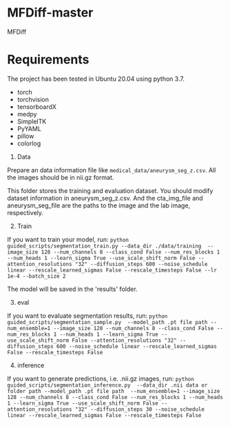 # MFDiff-master
MFDiff
# Requirements

The project has been tested in Ubuntu 20.04 using python 3.7.
* torch
* torchvision
* tensorboardX
* medpy
* SimpleITK
* PyYAML
* pillow
* colorlog

1. Data

Prepare an data information file like `medical_data/aneurysm_seg_z.csv`. All the images should be in nii.gz format.

This folder stores the training and evaluation dataset. You should modify dataset information in aneurysm_seg_z.csv.  And the cta_img_file and aneurysm_seg_file are the paths to the image and the lab image, respectively.

2. Train

If you want to train your model, run: ``python guided_scripts/segmentation_train.py --data_dir ./data/training  --image_size 128 --num_channels 8 --class_cond False --num_res_blocks 1 --num_heads 1 --learn_sigma True --use_scale_shift_norm False --attention_resolutions "32" --diffusion_steps 600 --noise_schedule linear --rescale_learned_sigmas False --rescale_timesteps False --lr 1e-4 --batch_size 2``

The model will be saved in the 'results' folder.

3. eval

If you want to evaluate segmentation results, run: ``python guided_scripts/segmentation_sample.py  --model_path .pt file path --num_ensemble=1 --image_size 128 --num_channels 8 --class_cond False --num_res_blocks 1 --num_heads 1 --learn_sigma True --use_scale_shift_norm False --attention_resolutions "32" --diffusion_steps 600 --noise_schedule linear --rescale_learned_sigmas False --rescale_timesteps False``

4. inference

If you want to generate predictions, i.e. .nii.gz images, run: ``python guided_scripts/segmentation_inference.py  --data_dir .nii data or folder path --model_path .pt file path  --num_ensemble=1 --image_size 128 --num_channels 8 --class_cond False --num_res_blocks 1 --num_heads 1 --learn_sigma True --use_scale_shift_norm False --attention_resolutions "32" --diffusion_steps 30 --noise_schedule linear --rescale_learned_sigmas False --rescale_timesteps False``
